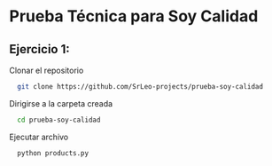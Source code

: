 # Prueba Técnica para Soy Calidad

## Ejercicio 1:

Clonar el repositorio

```bash
  git clone https://github.com/SrLeo-projects/prueba-soy-calidad
```

Dirigirse a la carpeta creada

```bash
  cd prueba-soy-calidad
```

Ejecutar archivo

```bash
  python products.py
```